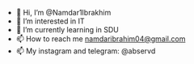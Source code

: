 - 👋 Hi, I’m @Namdar1Ibrakhim
- 👀 I’m interested in IT
- 🌱 I’m currently learning in SDU
- 📫 How to reach me namdaribrahim04@gmail.com
- 📫 My instagram and telegram: @abservd

<!---
Namdar1Ibrakhim/Namdar1Ibrakhim is a ✨ special ✨ repository because its `README.md` (this file) appears on your GitHub profile.
You can click the Preview link to take a look at your changes.
--->
